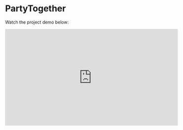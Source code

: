 # PartyTogether

Watch the project demo below:

<iframe width="560" height="315" src="https://drive.google.com/file/d/1IBsaqfNNfq-g8FiD8zYPSt6sNh0tlOZ1/preview"  frameborder="0" allow="autoplay; encrypted-media" allowfullscreen></iframe>
